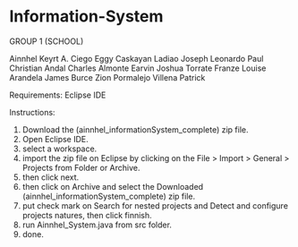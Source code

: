 # Information-System

GROUP 1 (SCHOOL)

Ainnhel Keyrt A. Ciego
Eggy Caskayan Ladiao
Joseph Leonardo 
Paul Christian Andal 
Charles Almonte 
Earvin Joshua Torrate 
Franze Louise Arandela
James Burce 
Zion Pormalejo
Villena Patrick


Requirements:
Eclipse IDE

Instructions:
1. Download the (ainnhel_informationSystem_complete) zip file.
2. Open Eclipse IDE.
3. select a workspace.
4. import the zip file on Eclipse by clicking on the File > Import > General > Projects from Folder or Archive.
5. then click next.
6. then click on Archive and select the Downloaded (ainnhel_informationSystem_complete) zip file.
7. put check mark on Search for nested projects and Detect and configure projects natures, then click finnish.
8. run Ainnhel_System.java from src folder.
9. done.
